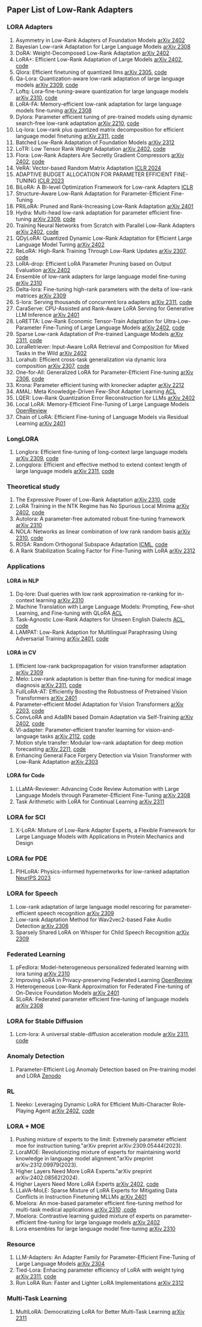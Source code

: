 ## Paper List of Low-Rank Adapters

### LORA Adapters

1. Asymmetry in Low-Rank Adapters of Foundation Models [arXiv 2402](https://arxiv.org/abs/2402.16842)
2. Bayesian Low-rank Adaptation for Large Language Models [arXiv 2308](https://arxiv.org/abs/2308.13111)
3. DoRA: Weight-Decomposed Low-Rank Adaptation [arXiv 2402](https://arxiv.org/pdf/2402.09353.pdf)
4. LoRA+: Efficient Low-Rank Adaptation of Large Models [arXiv 2402](https://arxiv.org/pdf/2402.12354.pdf), [code](https://github.com/nikhil-ghosh-berkeley/loraplus)
5. Qlora: Efficient finetuning of quantized llms [arXiv 2305](https://arxiv.org/pdf/2305.14314.pdf), [code](https://github.com/artidoro/qlora)
6. Qa-Lora: Quantization-aware low-rank adaptation of large language models [arXiv 2309](https://arxiv.org/pdf/2309.14717.pdf), [code](https://github.com/yuhuixu1993/qa-lora)
7. Loftq: Lora-fine-tuning-aware quantization for large language models [arXiv 2310](https://arxiv.org/pdf/2310.08659.pdf), [code](https://github.com/yxli2123/LoftQ)
8. LoRA-FA: Memory-efficient low-rank adaptation for large language models fine-tuning [arXiv 2308](https://arxiv.org/pdf/2308.03303.pdf)
9. Dylora: Parameter efficient tuning of pre-trained models using dynamic search-free low-rank adaptation [arXiv 2210](https://arxiv.org/pdf/2210.07558.pdf), [code](https://github.com/huawei-noah/Efficient-NLP/tree/main/DyLoRA)
10. Lq-lora: Low-rank plus quantized matrix decomposition for efficient language model finetuning [arXiv 2311](https://arxiv.org/pdf/2311.12023.pdf), [code](https://github.com/HanGuo97/lq-lora)
11. Batched Low-Rank Adaptation of Foundation Models [arXiv 2312](https://arxiv.org/pdf/2312.05677.pdf)
12. LoTR: Low Tensor Rank Weight Adaptation [arXiv 2402](https://arxiv.org/pdf/2402.01376.pdf), [code](github.com/skolai/lotr)
13. Flora: Low-Rank Adapters Are Secretly Gradient Compressors [arXiv 2402](https://arxiv.org/pdf/2402.03293.pdf), [code](https://github.com/MANGA-UOFA/Flora)
14. VeRA: Vector-based Random Matrix Adaptation [ICLR 2024](https://openreview.net/forum?id=NjNfLdxr3A)
15. ADAPTIVE BUDGET ALLOCATION FOR PARAMETER EFFICIENT FINE-TUNING [ICLR 2023](https://openreview.net/pdf?id=lq62uWRJjiY)
16. BiLoRA: A Bi-level Optimization Framework for Low-rank Adapters [ICLR](https://openreview.net/pdf?id=Svy1XoOLXj)
17. Structure-Aware Low-Rank Adaptation for Parameter-Efficient Fine-Tuning
18. PRILoRA: Pruned and Rank-Increasing Low-Rank Adaptation [arXiv 2401](https://arxiv.org/pdf/2401.11316.pdf)
19. Hydra: Multi-head low-rank adaptation for parameter efficient fine-tuning [arXiv 2309](https://arxiv.org/pdf/2309.06922.pdf), [code](https://github.com/extremebird/Hydra)
20. Training Neural Networks from Scratch with Parallel Low-Rank Adapters [arXiv 2402](https://arxiv.org/pdf/2402.16828.pdf), [code](https://github.com/minyoungg/LTE)
21. QDyLoRA: Quantized Dynamic Low-Rank Adaptation for Efficient Large Language Model Tuning [arXiv 2402](https://arxiv.org/pdf/2402.10462.pdf)
22. ReLoRA: High-Rank Training Through Low-Rank Updates [arXiv 2307](https://arxiv.org/pdf/2307.05695.pdf), [code](https://github.com/guitaricet/relora)
23. LoRA-drop: Efficient LoRA Parameter Pruning based on Output Evaluation [arXiv 2402](https://arxiv.org/pdf/2402.07721.pdf)
24. Ensemble of low-rank adapters for large language model fine-tuning [arXiv 2310](https://arxiv.org/pdf/2310.00035.pdf)
25. Delta-lora: Fine-tuning high-rank parameters with the delta of low-rank matrices [arXiv 2309](https://arxiv.org/pdf/2309.02411.pdf)
26. S-lora: Serving thousands of concurrent lora adapters [arXiv 2311](https://arxiv.org/pdf/2311.03285.pdf), [code](https://github.com/S-LoRA/S-LoRA)
27. CaraServe: CPU-Assisted and Rank-Aware LoRA Serving for Generative LLM Inference [arXiv 2401](https://arxiv.org/pdf/2401.11240.pdf)
28. LoRETTA: Low-Rank Economic Tensor-Train Adaptation for Ultra-Low-Parameter Fine-Tuning of Large Language Models [arXiv 2402](https://arxiv.org/pdf/2402.11417.pdf), [code](https://github.com/yifanycc/loretta)
29. Sparse Low-rank Adaptation of Pre-trained Language Models [arXiv 2311](https://arxiv.org/pdf/2311.11696.pdf), [code](https://github.com/TsinghuaC3I/SoRA)
30. LoraRetriever: Input-Aware LoRA Retrieval and Composition for Mixed Tasks in the Wild [arXiv 2402](https://arxiv.org/pdf/2402.09997.pdf)
31. Lorahub: Efficient cross-task generalization via dynamic lora composition [arXiv 2307](https://arxiv.org/pdf/2307.13269.pdf), [code](https://github.com/sail-sg/lorahub)
32. One-for-All: Generalized LoRA for Parameter-Efficient Fine-tuning [arXiv 2306](https://arxiv.org/pdf/2306.07967.pdf), [code](https://github.com/Arnav0400/ViT-Slim/tree/master/GLoRA)
33. Krona: Parameter efficient tuning with kronecker adapter [arXiv 2212](https://arxiv.org/pdf/2212.10650.pdf)
34. AMAL: Meta Knowledge-Driven Few-Shot Adapter Learning [ACL](https://aclanthology.org/2022.emnlp-main.709.pdf)
35. LQER: Low-Rank Quantization Error Reconstruction for LLMs [arXiv 2402](https://arxiv.org/pdf/2402.02446.pdf)
36. Local LoRA: Memory-Efficient Fine-Tuning of Large Language Models [OpenReview](https://openreview.net/pdf?id=LHKmzWP7RN#:~:text=Our%20approach%20aims%20to%20decouple,LoRA%20on%20math%20reasoning%20tasks.)
37. Chain of LoRA: Efficient Fine-tuning of Language Models via Residual Learning [arXiv 2401](https://arxiv.org/pdf/2401.04151.pdf)

### LongLORA
1. Longlora: Efficient fine-tuning of long-context large language models [arXiv 2309](https://arxiv.org/pdf/2309.12307.pdf), [code](https://github.com/dvlab-research/LongLoRA)
2. Longqlora: Efficient and effective method to extend context length of large language models [arXiv 2311](https://arxiv.org/pdf/2311.04879.pdf), [code](https://github.com/yangjianxin1/LongQLoRA)

### Theoretical study
1. The Expressive Power of Low-Rank Adaptation [arXiv 2310](https://arxiv.org/pdf/2310.17513.pdf), [code](https://github.com/UW-Madison-Lee-Lab/Expressive_Power_of_LoRA)
2. LoRA Training in the NTK Regime has No Spurious Local Minima [arXiv 2402](https://arxiv.org/pdf/2402.11867.pdf), [code](https://github.com/UijeongJang/LoRA-NTK)
3. Autolora: A parameter-free automated robust fine-tuning framework [arXiv 2310](https://arxiv.org/pdf/2310.01818.pdf)
4. NOLA: Networks as linear combination of low rank random basis [arXiv 2310](https://arxiv.org/pdf/2310.02556.pdf), [code](https://github.com/UCDvision/NOLA)
5. ROSA: Random Orthogonal Subspace Adaptation [ICML](https://openreview.net/pdf?id=4P9vOFpb63), [code](https://github.com/marawangamal/rosa)
6. A Rank Stabilization Scaling Factor for Fine-Tuning with LoRA [arXiv 2312](https://arxiv.org/pdf/2312.03732.pdf)

### Applications

#### LORA in NLP
1. Dq-lore: Dual queries with low rank approximation re-ranking for in-context learning [arXiv 2310](https://arxiv.org/pdf/2310.02954.pdf)
2. Machine Translation with Large Language Models: Prompting, Few-shot Learning, and Fine-tuning with QLoRA [ACL](https://aclanthology.org/2023.wmt-1.43.pdf)
3. Task-Agnostic Low-Rank Adapters for Unseen English Dialects [ACL](https://aclanthology.org/2023.emnlp-main.487.pdf), [code](https://github.com/zedian/hyperlora)
4. LAMPAT: Low-Rank Adaption for Multilingual Paraphrasing Using Adversarial Training [arXiv 2401](https://arxiv.org/pdf/2401.04348.pdf), [code](https://github.com/VinAIResearch/LAMPAT)

#### LORA in CV
1. Efficient low-rank backpropagation for vision transformer adaptation [arXiv 2309](https://arxiv.org/pdf/2309.15275.pdf)
2. Melo: Low-rank adaptation is better than fine-tuning for medical image diagnosis [arXiv 2311](https://arxiv.org/pdf/2311.08236.pdf), [code](https://github.com/JamesQFreeman/LoRA-ViT)
3. FullLoRA-AT: Efficiently Boosting the Robustness of Pretrained Vision Transformers [arXiv 2401](https://arxiv.org/pdf/2401.01752.pdf)
4. Parameter-efficient Model Adaptation for Vision Transformers [arXiv 2203](https://arxiv.org/pdf/2203.16329.pdf), [code](https://github.com/eric-ai-lab/PEViT)
5. ConvLoRA and AdaBN based Domain Adaptation via Self-Training [arXiv 2402](https://arxiv.org/pdf/2402.04964.pdf), [code](https://github.com/aleemsidra/ConvLoRA)
6. Vl-adapter: Parameter-efficient transfer learning for vision-and-language tasks [arXiv 2112](https://arxiv.org/pdf/2112.06825.pdf), [code](https://github.com/ylsung/VL_adapter)
7. Motion style transfer: Modular low-rank adaptation for deep motion forecasting [arXiv 2211](https://arxiv.org/pdf/2211.03165.pdf), [code](https://github.com/vita-epfl/motion-style-transfer)
8. Enhancing General Face Forgery Detection via Vision Transformer with Low-Rank Adaptation [arXiv 2303](https://arxiv.org/pdf/2303.00917.pdf)

#### LORA for Code

1. LLaMA-Reviewer: Advancing Code Review Automation with Large Language Models through Parameter-Efficient Fine-Tuning [arXiv 2308](https://arxiv.org/pdf/2308.11148.pdf)
2. Task Arithmetic with LoRA for Continual Learning [arXiv 2311](https://arxiv.org/pdf/2311.02428.pdf)

### LORA for SCI

1. X-LoRA: Mixture of Low-Rank Adapter Experts, a Flexible Framework for Large Language Models with Applications in Protein Mechanics and Design

### LORA for PDE
1. PIHLoRA: Physics-informed hypernetworks for low-ranked adaptation [NeurIPS 2023](https://openreview.net/pdf?id=kupYlLLGdf)
   
### LORA for Speech
1. Low-rank adaptation of large language model rescoring for parameter-efficient speech recognition [arXiv 2309](https://arxiv.org/pdf/2309.15223.pdf)
2. Low-rank Adaptation Method for Wav2vec2-based Fake Audio Detection [arXiv 2306](https://arxiv.org/pdf/2306.05617.pdf)
3. Sparsely Shared LoRA on Whisper for Child Speech Recognition [arXiv 2309](https://arxiv.org/pdf/2309.11756.pdf)

### Federated Learning
1. pFedlora: Model-heterogeneous personalized federated learning with lora tuning [arXiv 2310](https://arxiv.org/pdf/2310.13283.pdf)
2. Improving LoRA in Privacy-preserving Federated Learning [OpenReview](https://openreview.net/pdf?id=NLPzL6HWNl)
3. Heterogeneous Low-Rank Approximation for Federated Fine-tuning of On-Device Foundation Models [arXiv 2401](https://arxiv.org/pdf/2401.06432.pdf)
4. SLoRA: Federated parameter efficient fine-tuning of language models [arXiv 2308](https://arxiv.org/pdf/2308.06522.pdf)

### LORA for Stable Diffusion
1. Lcm-lora: A universal stable-diffusion acceleration module [arXiv 2311](https://arxiv.org/pdf/2311.05556.pdf), [code](https://github.com/luosiallen/latent-consistency-model)

### Anomaly Detection
1. Parameter-Efficient Log Anomaly Detection based on Pre-training model and LORA [Zenodo](https://zenodo.org/records/8270065)
   
### RL
1. Neeko: Leveraging Dynamic LoRA for Efficient Multi-Character Role-Playing Agent [arXiv 2402](https://arxiv.org/pdf/2402.13717.pdf), [code](https://github.com/weiyifan1023/Neeko)

### LORA + MOE

1. Pushing mixture of experts to the limit: Extremely parameter efficient moe for instruction tuning."arXiv preprint arXiv:2309.05444(2023).  
2. LoraMOE: Revolutionizing mixture of experts for maintaining world knowledge in language model alignment."arXiv preprint arXiv:2312.09979(2023).  
3. Higher Layers Need More LoRA Experts."arXiv preprint arXiv:2402.08562(2024).
4. Higher Layers Need More LoRA Experts [arXiv 2402](https://arxiv.org/pdf/2402.08562.pdf), [code](https://github.com/GCYZSL/MoLA)
5. LLaVA-MoLE: Sparse Mixture of LoRA Experts for Mitigating Data Conflicts in Instruction Finetuning MLLMs [arXiv 2401](https://arxiv.org/pdf/2401.16160.pdf)
6. Moelora: An moe-based parameter efficient fine-tuning method for multi-task medical applications [arXiv 2310](https://arxiv.org/pdf/2310.18339.pdf) ,[code](https://github.com/liuqidong07/MOELoRA-peft)
7. Moelora: Contrastive learning guided mixture of experts on parameter-efficient fine-tuning for large language models [arXiv 2402](https://arxiv.org/pdf/2402.12851.pdf)
8. Lora ensembles for large language model fine-tuning [arXiv 2310](https://arxiv.org/pdf/2310.00035.pdf)

### Resource 
1. LLM-Adapters: An Adapter Family for Parameter-Efficient Fine-Tuning of Large Language Models [arXiv 2304](https://arxiv.org/pdf/2304.01933.pdf)
2. Tied-Lora: Enhacing parameter efficiency of LoRA with weight tying [arXiv 2311](https://arxiv.org/pdf/2311.09578.pdf), [code](https://github.com/NVIDIA/NeMo/tree/adithyare/vera)
3. Run LoRA Run: Faster and Lighter LoRA Implementations [arXiv 2312](https://arxiv.org/pdf/2312.03415.pdf)

### Multi-Task Learning
1. MultiLoRA: Democratizing LoRA for Better Multi-Task Learning [arXiv 2311](https://arxiv.org/pdf/2311.11501.pdf)

